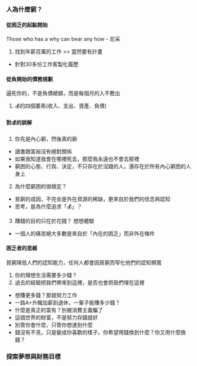 ### 人為什麼窮？

#### 從困乏的起點開始
Those who has a why can bear any how - 尼采
1. 找到年薪百萬的工作 >> 當然要有計畫
- 針對30多份工作客製化履歷

#### 從負開始的債務規劃
逼死你的，不是負債總額，而是每個月的入不敷出
1. 💰的四個要素(收入、支出、資產、負債)

#### 對💰的誤解
1. 你先是內心窮，然後真的窮
- 讀書跟富裕沒有絕對關係
- 如果我知道我會在哪裡死去，那麼我永遠也不會去那裡
- 窮困的心態、行爲、決定，不只存在於沒錢的人，還存在於所有內心窮困的人身上
2. 為什麼窮困的很穩定？
- 貧窮的成因，不完全是外在資源的稀缺，更來自於我們的信念與認知
- 思考，是為什麼追求「💰」？
3. 賺錢的目的只在於花錢？
想想體驗
- 一個人的痛苦絕大多數是來自於「內在的困乏」而非外在條件

#### 困乏者的思維
貧窮降低人們的認知能力，任何人都會因貧窮而窄化他們的認知頻寬
1. 你的理想生活需要多少錢？
2. 過去的經驗把我們帶來到這裡，是否也會把我們埋在這裡
- 想賺更多錢？那就努力工作
- 一路A+升職加薪到退休，一輩子能賺多少錢？
- 什麼是真正的富有？別被消費主義騙了
- 這個世界的財富，不是努力存錢就好
- 別管你會什麼，只管你想達到什麼
- 錢沒有不見，只是變成你喜歡的樣子。你希望用錢換到什麼？你又用什麼換錢？

### 探索夢想與財務目標